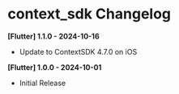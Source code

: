 # context_sdk Changelog

**[Flutter] 1.1.0 - 2024-10-16**

- Update to ContextSDK 4.7.0 on iOS


**[Flutter] 1.0.0 - 2024-10-01**

- Initial Release
